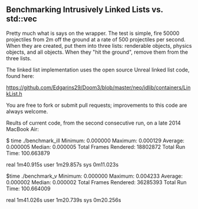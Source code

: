 Benchmarking Intrusively Linked Lists vs. std::vec
--------------------------------------------------

Pretty much what is says on the wrapper. The test is simple, fire 50000 projectiles from 2m off the ground at a rate of 500 projectiles per second. When they are created, put them into three lists: renderable objects, physics objects, and all objects. When they "hit the ground", remove them from the three lists.

The linked list implementation uses the open source Unreal linked list code, found here:

https://github.com/Edgarins29/Doom3/blob/master/neo/idlib/containers/LinkList.h

You are free to fork or submit pull requests; improvements to this code are always welcome.

Reults of current code, from the second consecutive run, on a late 2014 MacBook Air:

   $ time ./benchmark_ill
   Minimum: 0.000000
   Maximum: 0.000129
   Average: 0.000005
   Median: 0.000005
   Total Frames Rendered: 18802872
   Total Run Time: 100.663879

   real	1m40.915s
   user	1m29.857s
   sys	0m11.023s

   $time ./benchmark_v
   Minimum: 0.000000
   Maximum: 0.004233
   Average: 0.000002
   Median: 0.000002
   Total Frames Rendered: 36285393
   Total Run Time: 100.664009

   real	1m41.026s
   user	1m20.739s
   sys	0m20.256s

